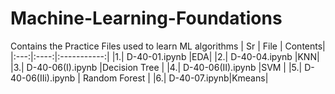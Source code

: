 # Machine-Learning-Foundations
Contains the Practice Files used to learn ML algorithms
| Sr | File |  Contents|
|:---:|:----:|:-----------:|
|1.| D-40-01.ipynb |EDA|
|2.| D-40-04.ipynb |KNN|
|3.| D-40-06(I).ipynb |Decision Tree |
|4.| D-40-06(II).ipynb |SVM |
|5.| D-40-06(IIi).ipynb | Random Forest |
|6.| D-40-07.ipynb|Kmeans|
